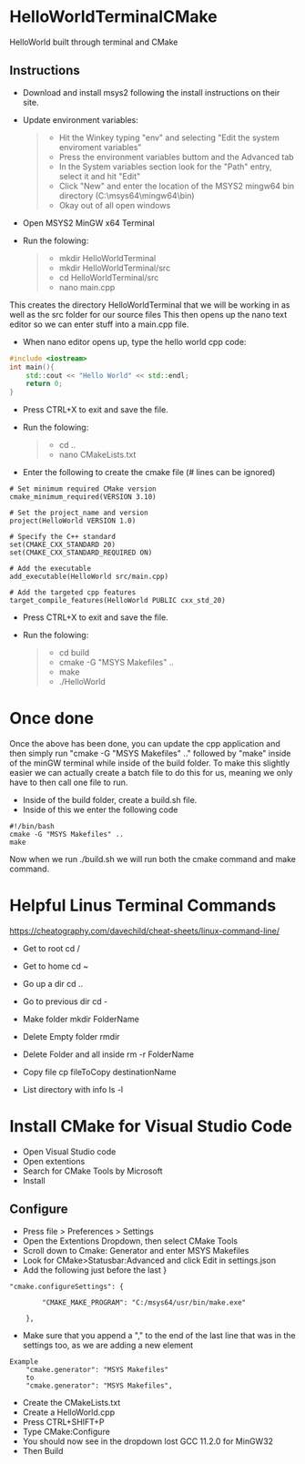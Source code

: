 # HelloWorldTerminalCMake
HelloWorld built through terminal and CMake
## Instructions
* Download and install msys2 following the install instructions on their site.
* Update environment variables:
	> * Hit the Winkey typing "env" and selecting "Edit the system enviroment variables"
	> * Press the environment variables buttom and the Advanced tab
	> * In the System variables section look for the "Path" entry, select it and hit "Edit"
	> * Click "New" and enter the location of the MSYS2 mingw64 bin directory (C:\msys64\mingw64\bin)
	> * Okay out of all open windows

* Open MSYS2 MinGW x64 Terminal
* Run the folowing:
	> * mkdir HelloWorldTerminal
	> * mkdir HelloWorldTerminal/src
	> * cd HelloWorldTerminal/src
	> * nano main.cpp
	
This creates the directory HelloWorldTerminal that we will be working in as well as the src folder for our source files
This then opens up the nano text editor so we can enter stuff into a main.cpp file.

* When nano editor opens up, type the hello world cpp code:
```cpp
#include <iostream>
int main(){
	std::cout << "Hello World" << std::endl;
	return 0;
}
```
* Press CTRL+X to exit and save the file.
* Run the folowing:
	> * cd ..
	> * nano CMakeLists.txt

* Enter the following to create the cmake file (# lines can be ignored)
```
# Set minimum required CMake version
cmake_minimum_required(VERSION 3.10)

# Set the project_name and version
project(HelloWorld VERSION 1.0)

# Specify the C++ standard
set(CMAKE_CXX_STANDARD 20)
set(CMAKE_CXX_STANDARD_REQUIRED ON)

# Add the executable
add_executable(HelloWorld src/main.cpp)

# Add the targeted cpp features
target_compile_features(HelloWorld PUBLIC cxx_std_20)
```
* Press CTRL+X to exit and save the file.

* Run the folowing:
	> * cd build
	> * cmake -G \"MSYS Makefiles\" ..
	> * make
	> * ./HelloWorld
	
# Once done
Once the above has been done, you can update the cpp application and then simply run "cmake -G \"MSYS Makefiles\" .." followed by "make" inside of the minGW terminal while inside of the build folder.
To make this slightly easier we can actually create a batch file to do this for us, meaning we only have to then call one file to run.
* Inside of the build folder, create a build.sh file.
* Inside of this we enter the following code
```
#!/bin/bash
cmake -G "MSYS Makefiles" ..
make
```
Now when we run ./build.sh we will run both the cmake command and make command.

# Helpful Linus Terminal Commands
https://cheatography.com/davechild/cheat-sheets/linux-command-line/
* Get to root
cd /

* Get to home
cd ~

* Go up a dir
cd ..

* Go to previous dir
cd -

* Make folder
mkdir FolderName

* Delete Empty folder
rmdir

* Delete Folder and all inside
rm -r FolderName

* Copy file
cp fileToCopy destinationName

* List directory with info
ls -l

# Install CMake for Visual Studio Code
* Open Visual Studio code
* Open extentions
* Search for CMake Tools by Microsoft
* Install

## Configure
* Press file > Preferences > Settings
* Open the Extentions Dropdown, then select CMake Tools
* Scroll down to Cmake: Generator and enter MSYS Makefiles
* Look for CMake>Statusbar:Advanced and click Edit in settings.json
* Add the following just before the last }
```
"cmake.configureSettings": {

        "CMAKE_MAKE_PROGRAM": "C:/msys64/usr/bin/make.exe"

    },
```
* Make sure that you append a "," to the end of the last line that was in the settings too, as we are adding a new element
```
Example
    "cmake.generator": "MSYS Makefiles"
	to
    "cmake.generator": "MSYS Makefiles",
```
* Create the CMakeLists.txt
* Create a HelloWorld.cpp
* Press CTRL+SHIFT+P
* Type CMake:Configure
* You should now see in the dropdown lost GCC 11.2.0 for MinGW32
* Then Build